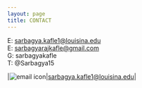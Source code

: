 ```yaml
---
layout: page
title: CONTACT
---
```

E: sarbagya.kafle1@louisina.edu<br>
E: sarbagyarajkafle@gmail.com<br>
G: sarbagyakafle<br>
T: @Sarbagya15    



|![email icon](https://user-images.githubusercontent.com/59418640/234470906-6d3dc198-4656-4578-84d8-7e091f44733e.png)|sarbagya.kafle1@louisina.edu|
